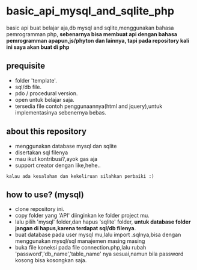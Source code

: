 # basic_api_mysql_and_sqlite_php
basic api buat belajar aja,db mysql and sqlite,menggunakan bahasa pemrogramman php,
**sebenarnya bisa membuat api dengan bahasa pemrogramman apapun,js/phyton dan lainnya, tapi pada repository kali ini saya akan buat di php**
## prequisite
- folder 'template'. 
- sql/db file.
- pdo / procedural version.
- open untuk belajar saja.
- tersedia file contoh penggunaannya(html and jquery),untuk implementasinya sebenernya bebas.

## about this repository
* menggunakan database mysql dan sqlite
* disertakan sql filenya
* mau ikut kontribusi?,ayok gas aja
* support creator dengan like,hehe..

```kalau ada kesalahan dan kekeliruan silahkan perbaiki :)```

## how to use? (mysql)
* clone repository ini.
* copy folder yang 'API' diinginkan ke folder project mu.
* lalu pilih 'mysql' folder,dan hapus 'sqlite' folder, **untuk database folder jangan di hapus,karena terdapat sql/db filenya**.
* buat database pada user mysql mu,lalu import .sqlnya,bisa dengan menggunakan mysql/sql manajemen masing masing
* buka file koneksi pada file connection.php,lalu rubah 'password','db_name','table_name' nya sesuai,namun bila password kosong bisa kosongkan saja.
